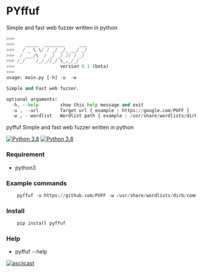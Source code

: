 # PYffuf
Simple and fast web fuzzer written in python

```python
>>> 
>>>    _____  ________     ___
>>>   / _ \ \/ / _/ _/_ __/ _/
>>>  / ___/\  / _/ _/ // / _/
>>> /_/    /_/_//_/ \_,_/_/
>>>                 version 0.1 (beta)
>>>     
usage: main.py [-h] -u  -w

Simple and Fast web fuzzer.

optional arguments:
  -h, --help        show this help message and exit
  -u , --url        Target url { example : https://google.com/PUFF }
  -w , --wordlist   Wordlist path { example : /usr/share/wordlists/dirb/common.txt }               
```

pyffuf Simple and fast web fuzzer written in python

[![Python 3.8](https://img.shields.io/badge/python-3.8-yellow.svg)](https://www.python.org/)
[![Python 3.8](https://img.shields.io/badge/pyffuf-0.1-red)](https://www.python.org/)


### Requirement

* python3

### Example commands

```python
    pyffuf -u https://github.com/PUFF -w /usr/share/wordlists/dirb/common.txt
```

### Install
```python
    pip install pyffuf
```

### Help
* pyffuf --help

[![asciicast](https://asciinema.org/a/353184.svg)](https://asciinema.org/a/353184)

